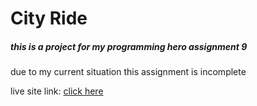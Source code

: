 # City Ride

##### this is a project for my programming hero assignment 9

due to my current situation this assignment is incomplete

live site link: [click here](https://gifted-kepler-1cf671.netlify.app)
